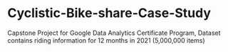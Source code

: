# Cyclistic-Bike-share-Case-Study
Capstone Project for Google Data Analytics Certificate Program,
Dataset contains riding information for 12 months in 2021 (5,000,000 items)

